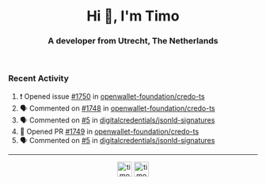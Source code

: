 <h1 align="center">Hi 👋, I'm Timo</h1>
<h3 align="center">A developer from Utrecht, The Netherlands</h3>
<br/>
<!-- https://github.com/rahuldkjain/github-profile-readme-generator --!>

<!--  <p align="left"><img src="https://github-readme-stats.vercel.app/api?username=timoglastra&show_icons=true&count_private=true&" alt="timoglastra" /></p> --!>

<!--
Github language stats
<p align="left"><img src="https://github-readme-stats.vercel.app/api/top-langs/?username=timoglastra&layout=compact" alt="timoglastra" /><p>
-->

<!-- Codestats language stats -->
<!-- <p align="left"><img src="https://codestats-readme.vercel.app/api/top-langs/?username=timoglastra&layout=compact&language_count=12" alt="timoglastra" /><p>    --!>
  
<h3>Recent Activity</h3>

<!--START_SECTION:activity-->
1. ❗ Opened issue [#1750](https://github.com/openwallet-foundation/credo-ts/issues/1750) in [openwallet-foundation/credo-ts](https://github.com/openwallet-foundation/credo-ts)
2. 🗣 Commented on [#1748](https://github.com/openwallet-foundation/credo-ts/pull/1748#issuecomment-1933426094) in [openwallet-foundation/credo-ts](https://github.com/openwallet-foundation/credo-ts)
3. 🗣 Commented on [#5](https://github.com/digitalcredentials/jsonld-signatures/issues/5#issuecomment-1933421574) in [digitalcredentials/jsonld-signatures](https://github.com/digitalcredentials/jsonld-signatures)
4. 💪 Opened PR [#1749](https://github.com/openwallet-foundation/credo-ts/pull/1749) in [openwallet-foundation/credo-ts](https://github.com/openwallet-foundation/credo-ts)
5. 🗣 Commented on [#5](https://github.com/digitalcredentials/jsonld-signatures/issues/5#issuecomment-1933398046) in [digitalcredentials/jsonld-signatures](https://github.com/digitalcredentials/jsonld-signatures)
<!--END_SECTION:activity-->

---

<p align="center">
<a href="https://twitter.com/timoglastra" target="blank"><img align="center" src="https://cdn.jsdelivr.net/npm/simple-icons@3.0.1/icons/twitter.svg" alt="timoglastra" height="30" width="30" /></a>
<a href="https://linkedin.com/in/timoglastra" target="blank"><img align="center" src="https://cdn.jsdelivr.net/npm/simple-icons@3.0.1/icons/linkedin.svg" alt="timoglastra" height="30" width="30" /></a>
</p>




